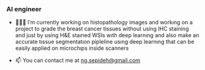 ### AI engineer 
 - 👩🏻‍💻 I’m currently working on histopathology images and workıng on a project to grade the breast cancer tissues without using IHC staining and just by using H&E staıned WSIs wıth deep learnıng and also make an accurate tıssue segmentatıon pipleline usıng deep learnıng that can be easily applied on microchıps inside scanners

- 📫  You can contact me at ng.sepideh@gmail.com



<!--
**sepidehnaghshineh/SepidehNaghshineh** is a ✨ _special_ ✨ repository because its `README.md` (this file) appears on your GitHub profile.

Here are some ideas to get you started:

- 🔭 I’m currently working on histopathology images and grading the breast cancer tissues without using IHC staining and just by using H&E staıned WSIs wıth deep learnıng and also make an accurate tıssue segmentatıon pipleline usıng deep learnıng that can be easily applied on microchıps inside scanners.
- 🌱 I’m currently learning ...
- 👯 I’m looking to collaborate on ...
- 🤔 I’m looking for help with ...
- 💬 Ask me about ...
- 📫  You can contact me at ng.sepideh@gmail.com
- 😄 Pronouns: ...
- ⚡ Fun fact: ...
-->
